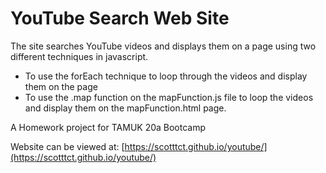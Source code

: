 # YouTube Search Web Site 

The site searches YouTube videos and displays them on a page using two different techniques in javascript.

- To use the forEach technique to loop through the videos and display them on the page
- To use the .map function on the mapFunction.js file to loop the videos and display them on the mapFunction.html page.

A Homework project for TAMUK 20a Bootcamp

Website can be viewed at: [https://scotttct.github.io/youtube/](https://scotttct.github.io/youtube/)